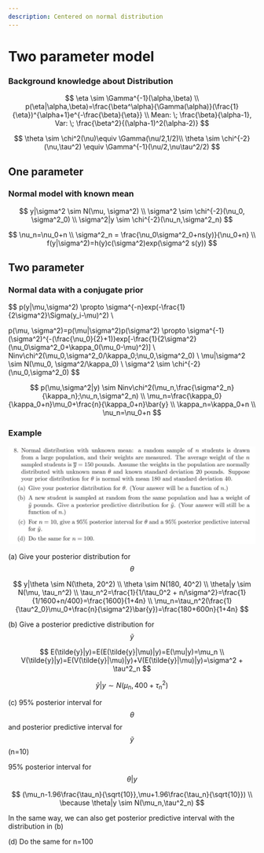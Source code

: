 ```yaml
---
description: Centered on normal distribution
---
```


# Two parameter model

### Background knowledge about Distribution

$$
\eta \sim \Gamma^{-1}(\alpha,\beta)  \\
p(\eta|\alpha,\beta)=\frac{\beta^\alpha}{\Gamma(\alpha)}(\frac{1}{\eta})^{\alpha+1}e^{-\frac{\beta}{\eta}} \\
Mean: \; \frac{\beta}{\alpha-1}, Var: \; \frac{\beta^2}{(\alpha-1)^2(\alpha-2)}
$$

$$
\theta \sim \chi^2(\nu)\equiv \Gamma(\nu/2,1/2)\\ \theta \sim \chi^{-2}(\nu,\tau^2) \equiv \Gamma^{-1}(\nu/2,\nu\tau^2/2)
$$

## One parameter

### Normal model with known mean

$$
y|\sigma^2 \sim N(\mu, \sigma^2) \\
\sigma^2 \sim \chi^{-2}(\nu_0, \sigma^2_0) \\
\sigma^2|y \sim \chi^{-2}(\nu_n,\sigma^2_n)
$$

$$
\nu_n=\nu_0+n \\
\sigma^2_n = \frac{\nu_0\sigma^2_0+ns(y)}{\nu_0+n} \\
f(y|\sigma^2)=h(y)c(\sigma^2)exp(\sigma^2 s(y))
$$

## Two parameter

### Normal data with a conjugate prior

$$
p(y|\mu,\sigma^2) \propto \sigma^{-n}exp(-\frac{1}{2\sigma^2}\Sigma(y_i-\mu)^2) \\

p(\mu, \sigma^2)=p(\mu|\sigma^2)p(\sigma^2) \propto \sigma^{-1}(\sigma^2)^{-(\frac{\nu_0}{2}+1)}exp[-\frac{1}{2\sigma^2}(\nu_0\sigma^2_0+\kappa_0(\mu_0-\mu)^2)] \\ Ninv\chi^2(\mu_0,\sigma^2_0/\kappa_0;\nu_0,\sigma^2_0) 
 \\
\mu|\sigma^2 \sim N(\mu_0, \sigma^2/\kappa_0) \\
\sigma^2 \sim \chi^{-2}(\nu_0,\sigma^2_0)
$$

$$
p(\mu,\sigma^2|y) \sim Ninv\chi^2(\mu_n,\frac{\sigma^2_n}{\kappa_n};\nu_n,\sigma^2_n) \\
\mu_n=\frac{\kappa_0}{\kappa_0+n}\mu_0+\frac{n}{\kappa_0+n}\bar{y} \\
\kappa_n=\kappa_0+n \\
\nu_n=\nu_0+n
$$



### Example

![](<../.gitbook/assets/image (11).png>)

(a) Give your posterior distribution for $$\theta$$

$$
y|\theta \sim N(\theta, 20^2) \\
\theta \sim N(180, 40^2) \\
\theta|y \sim N(\mu, \tau_n^2) \\
\tau_n^2=\frac{1}{1/\tau_0^2 + n/\sigma^2}=\frac{1}{1/1600+n/400}=\frac{1600}{1+4n} \\
\mu_n=\tau_n^2(\frac{1}{\tau^2_0}\mu_0+\frac{n}{\sigma^2}\bar{y})=\frac{180+600n}{1+4n}
$$

(b) Give a posterior predictive distribution for $$\tilde{y}$$

$$
E(\tilde{y}|y)=E(E(\tilde{y}|\mu)|y)=E(\mu|y)=\mu_n \\
V(\tilde{y}|y)=E(V(\tilde{y}|\mu)|y)+V(E(\tilde{y}|\mu)|y)=\sigma^2 + \tau^2_n
$$

$$
\tilde{y}|y \sim N(\mu_n, 400+\tau^2_n)
$$

(c) 95% posterior interval for $$\theta$$ and posterior predictive interval for $$\tilde{y}$$(n=10)

95% posterior interval for $$\theta|y$$

$$
(\mu_n-1.96\frac{\tau_n}{\sqrt{10}},\mu+1.96\frac{\tau_n}{\sqrt{10}}) \\
\because \theta|y \sim N(\mu_n,\tau^2_n)
$$

In the same way, we can also get posterior predictive interval with the distribution in (b)



(d) Do the same for n=100&#x20;




